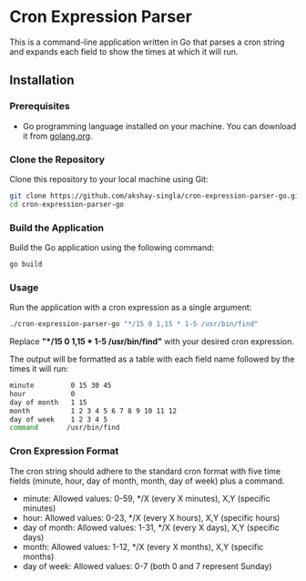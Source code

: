 # Cron Expression Parser

This is a command-line application written in Go that parses a cron string and expands each field to show the times at which it will run.

## Installation

### Prerequisites

- Go programming language installed on your machine. You can download it from [golang.org](https://golang.org/dl/).

### Clone the Repository

Clone this repository to your local machine using Git:

```bash
git clone https://github.com/akshay-singla/cron-expression-parser-go.git
cd cron-expression-parser-go
```

### Build the Application
Build the Go application using the following command:

```bash
go build
```

### Usage
Run the application with a cron expression as a single argument:

```bash
./cron-expression-parser-go "*/15 0 1,15 * 1-5 /usr/bin/find"
```

Replace **"*/15 0 1,15 * 1-5 /usr/bin/find"** with your desired cron expression.

The output will be formatted as a table with each field name followed by the times it will run:

```bash
minute         0 15 30 45
hour           0
day of month   1 15
month          1 2 3 4 5 6 7 8 9 10 11 12
day of week    1 2 3 4 5
command       /usr/bin/find
```

### Cron Expression Format
The cron string should adhere to the standard cron format with five time fields (minute, hour, day of month, month, day of week) plus a command.

- minute: Allowed values: 0-59, */X (every X minutes), X,Y (specific minutes)
- hour: Allowed values: 0-23, */X (every X hours), X,Y (specific hours)
- day of month: Allowed values: 1-31, */X (every X days), X,Y (specific days)
- month: Allowed values: 1-12, */X (every X months), X,Y (specific months)
- day of week: Allowed values: 0-7 (both 0 and 7 represent Sunday)

